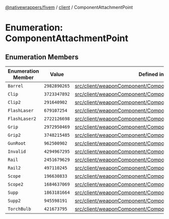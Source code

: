 [@nativewrappers/fivem](../../README.md) / [client](../README.md) / ComponentAttachmentPoint

# Enumeration: ComponentAttachmentPoint

## Enumeration Members

| Enumeration Member | Value | Defined in |
| ------ | ------ | ------ |
| `Barrel` | `2982890265` | [src/client/weaponComponent/ComponentAttachmentPoint.ts:17](https://github.com/nativewrappers/fivem/blob/34b8061c177c9481c4691efcaef7602a414ca976/src/client/weaponComponent/ComponentAttachmentPoint.ts#L17) |
| `Clip` | `3723347892` | [src/client/weaponComponent/ComponentAttachmentPoint.ts:3](https://github.com/nativewrappers/fivem/blob/34b8061c177c9481c4691efcaef7602a414ca976/src/client/weaponComponent/ComponentAttachmentPoint.ts#L3) |
| `Clip2` | `291640902` | [src/client/weaponComponent/ComponentAttachmentPoint.ts:4](https://github.com/nativewrappers/fivem/blob/34b8061c177c9481c4691efcaef7602a414ca976/src/client/weaponComponent/ComponentAttachmentPoint.ts#L4) |
| `FlashLaser` | `679107254` | [src/client/weaponComponent/ComponentAttachmentPoint.ts:5](https://github.com/nativewrappers/fivem/blob/34b8061c177c9481c4691efcaef7602a414ca976/src/client/weaponComponent/ComponentAttachmentPoint.ts#L5) |
| `FlashLaser2` | `2722126698` | [src/client/weaponComponent/ComponentAttachmentPoint.ts:6](https://github.com/nativewrappers/fivem/blob/34b8061c177c9481c4691efcaef7602a414ca976/src/client/weaponComponent/ComponentAttachmentPoint.ts#L6) |
| `Grip` | `2972950469` | [src/client/weaponComponent/ComponentAttachmentPoint.ts:12](https://github.com/nativewrappers/fivem/blob/34b8061c177c9481c4691efcaef7602a414ca976/src/client/weaponComponent/ComponentAttachmentPoint.ts#L12) |
| `Grip2` | `3748215485` | [src/client/weaponComponent/ComponentAttachmentPoint.ts:13](https://github.com/nativewrappers/fivem/blob/34b8061c177c9481c4691efcaef7602a414ca976/src/client/weaponComponent/ComponentAttachmentPoint.ts#L13) |
| `GunRoot` | `962500902` | [src/client/weaponComponent/ComponentAttachmentPoint.ts:9](https://github.com/nativewrappers/fivem/blob/34b8061c177c9481c4691efcaef7602a414ca976/src/client/weaponComponent/ComponentAttachmentPoint.ts#L9) |
| `Invalid` | `4294967295` | [src/client/weaponComponent/ComponentAttachmentPoint.ts:2](https://github.com/nativewrappers/fivem/blob/34b8061c177c9481c4691efcaef7602a414ca976/src/client/weaponComponent/ComponentAttachmentPoint.ts#L2) |
| `Rail` | `2451679629` | [src/client/weaponComponent/ComponentAttachmentPoint.ts:15](https://github.com/nativewrappers/fivem/blob/34b8061c177c9481c4691efcaef7602a414ca976/src/client/weaponComponent/ComponentAttachmentPoint.ts#L15) |
| `Rail2` | `497110245` | [src/client/weaponComponent/ComponentAttachmentPoint.ts:16](https://github.com/nativewrappers/fivem/blob/34b8061c177c9481c4691efcaef7602a414ca976/src/client/weaponComponent/ComponentAttachmentPoint.ts#L16) |
| `Scope` | `196630833` | [src/client/weaponComponent/ComponentAttachmentPoint.ts:10](https://github.com/nativewrappers/fivem/blob/34b8061c177c9481c4691efcaef7602a414ca976/src/client/weaponComponent/ComponentAttachmentPoint.ts#L10) |
| `Scope2` | `1684637069` | [src/client/weaponComponent/ComponentAttachmentPoint.ts:11](https://github.com/nativewrappers/fivem/blob/34b8061c177c9481c4691efcaef7602a414ca976/src/client/weaponComponent/ComponentAttachmentPoint.ts#L11) |
| `Supp` | `1863181664` | [src/client/weaponComponent/ComponentAttachmentPoint.ts:7](https://github.com/nativewrappers/fivem/blob/34b8061c177c9481c4691efcaef7602a414ca976/src/client/weaponComponent/ComponentAttachmentPoint.ts#L7) |
| `Supp2` | `945598191` | [src/client/weaponComponent/ComponentAttachmentPoint.ts:8](https://github.com/nativewrappers/fivem/blob/34b8061c177c9481c4691efcaef7602a414ca976/src/client/weaponComponent/ComponentAttachmentPoint.ts#L8) |
| `TorchBulb` | `421673795` | [src/client/weaponComponent/ComponentAttachmentPoint.ts:14](https://github.com/nativewrappers/fivem/blob/34b8061c177c9481c4691efcaef7602a414ca976/src/client/weaponComponent/ComponentAttachmentPoint.ts#L14) |
